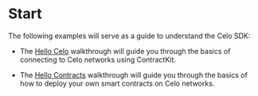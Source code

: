 # Start

The following examples will serve as a guide to understand the Celo SDK:

* The [Hello Celo](walkthroughs/hellocelo.md) walkthrough will guide you through the basics of connecting to Celo networks using ContractKit.

* The [Hello Contracts](walkthroughs/hellocontracts.md) walkthrough will guide you through the basics of how to deploy your own smart contracts on Celo networks.
